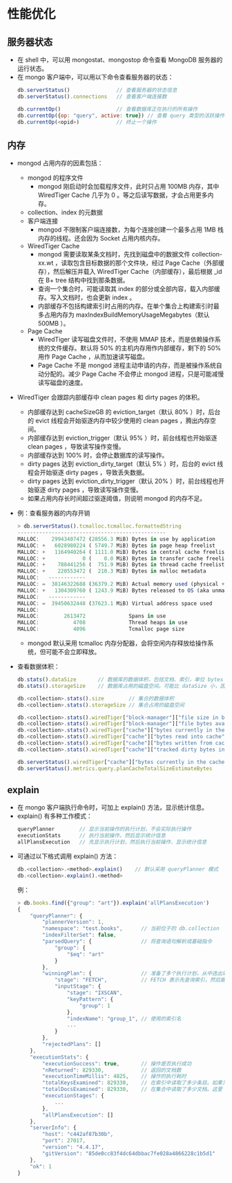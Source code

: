 # 性能优化

## 服务器状态

- 在 shell 中，可以用 mongostat、mongostop 命令查看 MongoDB 服务器的运行状态。
- 在 mongo 客户端中，可以用以下命令查看服务器的状态：
  ```js
  db.serverStatus()               // 查看服务器的状态信息
  db.serverStatus().connections   // 查看客户端连接数

  db.currentOp()                  // 查看数据库正在执行的所有操作
  db.currentOp({op: "query", active: true}) // 查看 query 类型的活跃操作
  db.currentOp(<opid>)            // 终止一个操作
  ```

## 内存

- mongod 占用内存的因素包括：
  - mongod 的程序文件
    - mongod 刚启动时会加载程序文件，此时只占用 100MB 内存，其中 WiredTiger Cache 几乎为 0 。等之后读写数据，才会占用更多内存。
  - collection、index 的元数据
  - 客户端连接
    - mongod 不限制客户端连接数，为每个连接创建一个最多占用 1MB 栈内存的线程。还会因为 Socket 占用内核内存。
  - WiredTiger Cache
    - mongod 需要读取某条文档时，先找到磁盘中的数据文件 collection-xx.wt ，读取包含目标数据的那个文件块，经过 Page Cache（外部缓存），然后解压并载入 WiredTiger Cache（内部缓存），最后根据 _id 在 B+ tree 结构中找到那条数据。
    - 查询一个集合时，可能读取其 index 的部分或全部内容，载入内部缓存。写入文档时，也会更新 index 。
    - 内部缓存不包括构建索引时占用的内存。在单个集合上构建索引时最多占用内存为 maxIndexBuildMemoryUsageMegabytes（默认 500MB ）。
  - Page Cache
    - WiredTiger 读写磁盘文件时，不使用 MMAP 技术，而是依赖操作系统的文件缓存。默认将 50% 的主机内存用作内部缓存，剩下的 50% 用作 Page Cache ，从而加速读写磁盘。
    - Page Cache 不是 mongod 进程主动申请的内存，而是被操作系统自动分配的。减少 Page Cache 不会停止 mongod 进程，只是可能减慢读写磁盘的速度。

- WiredTiger 会跟踪内部缓存中 clean pages 和 dirty pages 的体积。
  - 内部缓存达到 cacheSizeGB 的 eviction_target（默认 80% ）时，后台的 evict 线程会开始驱逐内存中较少使用的 clean pages ，腾出内存空间。
  - 内部缓存达到 eviction_trigger（默认 95% ）时，前台线程也开始驱逐 clean pages ，导致读写操作变慢。
  - 内部缓存达到 100% 时，会停止数据库的读写操作。
  - dirty pages 达到 eviction_dirty_target（默认 5% ）时，后台的 evict 线程会开始驱逐 dirty pages ，导致丢失数据。
  - dirty pages 达到 eviction_dirty_trigger（默认 20% ）时，前台线程也开始驱逐 dirty pages ，导致读写操作变慢。
  - 如果占用内存长时间超过驱逐阈值，则说明 mongod 的内存不足。

- 例：查看服务器的内存开销
  ```js
  > db.serverStatus().tcmalloc.tcmalloc.formattedString
  ------------------------------------------------
  MALLOC:    29943407472 (28556.3 MiB) Bytes in use by application        // mongod 进程正在使用的内存，用于存放文档、索引等数据
  MALLOC: +   6028980224 ( 5749.7 MiB) Bytes in page heap freelist        // 堆内存中的空闲空间
  MALLOC: +   1164940264 ( 1111.0 MiB) Bytes in central cache freelist
  MALLOC: +            0 (    0.0 MiB) Bytes in transfer cache freelist   // transfer cache 用于在 central cache 与 thread cache 之间传输数据
  MALLOC: +    788441256 (  751.9 MiB) Bytes in thread cache freelists
  MALLOC: +    220553472 (  210.3 MiB) Bytes in malloc metadata
  MALLOC:   ------------
  MALLOC: =  38146322688 (36379.2 MiB) Actual memory used (physical + swap) // mongod 进程在操作系统中占用的内存，等于上面几项内存之和
  MALLOC: +   1304309760 ( 1243.9 MiB) Bytes released to OS (aka unmapped)
  MALLOC:   ------------
  MALLOC: =  39450632448 (37623.1 MiB) Virtual address space used
  MALLOC:
  MALLOC:        2613472              Spans in use
  MALLOC:           4708              Thread heaps in use
  MALLOC:           4096              Tcmalloc page size
  ```
  - mongod 默认采用 tcmalloc 内存分配器，会将空闲内存释放给操作系统，但可能不会立即释放。

- 查看数据体积：
  ```js
  db.stats().dataSize       // 数据库的数据体积，包括文档、索引，单位 bytes 。这是读取到内存时的体积，也是 mongodump 不压缩时的体积
  db.stats().storageSize    // 数据库占用的磁盘空间。可能比 dataSize 小，因为 WiredTiger 存储引擎默认进行压缩。也可能比 dataSize 大，因为删除的文档不会释放磁盘空间

  db.<collection>.stats().size        // 集合的数据体积
  db.<collection>.stats().storageSize // 集合占用的磁盘空间

  db.<collection>.stats().wiredTiger["block-manager"]["file size in bytes"]             // 集合占用的磁盘空间
  db.<collection>.stats().wiredTiger["block-manager"]["file bytes available for reuse"] // 集合占用的磁盘空间中，标记为 deleted 的空间
  db.<collection>.stats().wiredTiger["cache"]["bytes currently in the cache"]           // 集合占用的内存体积
  db.<collection>.stats().wiredTiger["cache"]["bytes read into cache"]                  // 累计从磁盘读取到内存的数据体积
  db.<collection>.stats().wiredTiger["cache"]["bytes written from cache"]               // 累计从内存写入磁盘的数据体积
  db.<collection>.stats().wiredTiger["cache"]["tracked dirty bytes in the cache"]       // 内存中的脏页数

  db.serverStatus().wiredTiger["cache"]["bytes currently in the cache"] /1024/1024/1024 // 整个 wiredTiger 占用的内存体积
  db.serverStatus().metrics.query.planCacheTotalSizeEstimateBytes                       // planCache 占用的内存
  ```

## explain

- 在 mongo 客户端执行命令时，可加上 explain() 方法，显示统计信息。
- explain() 有多种工作模式：
  ```js
  queryPlanner        // 显示当前操作的执行计划，不会实际执行操作
  executionStats      // 执行当前操作，然后显示统计信息
  allPlansExecution   // 先显示执行计划，然后执行当前操作、显示统计信息
  ```
- 可通过以下格式调用 explain() 方法：
  ```js
  db.<collection>.<method>.explain()    // 默认采用 queryPlanner 模式
  db.<collection>.explain().<method>
  ```
  例：
  ```js
  > db.books.find({"group": "art"}).explain('allPlansExecution')
  {
      "queryPlanner": {
          "plannerVersion": 1,
          "namespace": "test.books",      // 当前位于的 db.collection
          "indexFilterSet": false,
          "parsedQuery": {                // 将查询语句解析成基础指令
              "group": {
                  "$eq": "art"
              }
          },
          "winningPlan": {                // 准备了多个执行计划，从中选出效率最高的一个计划来执行，其它计划记录到 rejectedPlans 字段
              "stage": "FETCH",           // FETCH 表示先查询索引，然后据此读取集合中的文档。而 COLLSCAN 表示全表扫描，不使用索引
              "inputStage": {
                  "stage": "IXSCAN",
                  "keyPattern": {
                      "group": 1
                  },
                  "indexName": "group_1", // 使用的索引名
                  ...
              }
          },
          "rejectedPlans": []
      },
      "executionStats": {
          "executionSuccess": true,       // 操作是否执行成功
          "nReturned": 829330,            // 返回的文档数
          "executionTimeMillis": 4825,    // 操作的执行耗时
          "totalKeysExamined": 829330,    // 在索引中读取了多少条目。如果为 0 ，说明没有使用索引，或在索引中没有查询到匹配的文档
          "totalDocsExamined": 829330,    // 在集合中读取了多少文档。这里 totalDocsExamined 等于 nReturned ，说明成功用索引提高了查询效率，没有读取无关的文档
          "executionStages": {
              ...
          },
          "allPlansExecution": []
      },
      "serverInfo": {
          "host": "c442af87b30b",
          "port": 27017,
          "version": "4.4.17",
          "gitVersion": "85de0cc83f4dc64dbbac7fe028a4866228c1b5d1"
      },
      "ok": 1
  }
  ```
